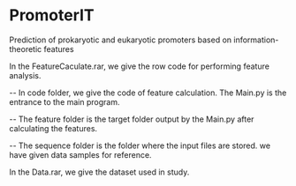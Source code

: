 # PromoterIT

Prediction of prokaryotic and eukaryotic promoters based on information-theoretic features

In the FeatureCaculate.rar, we give the row code for performing feature analysis.

  -- In code folder, we give the code of feature calculation. The Main.py is the entrance to the main program.
  
  -- The feature folder is the target folder output by the Main.py after calculating the features.
  
  -- The sequence folder is the folder where the input files are stored. we have given data samples for reference.

In the Data.rar, we give the dataset used in study.
